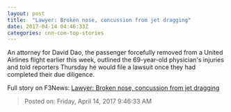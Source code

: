 ```yaml
---
layout: post
title:  "Lawyer: Broken nose, concussion from jet dragging"
date: 2017-04-14 04:46:33Z
categories: cnn-com-top-stories
---
```


An attorney for David Dao, the passenger forcefully removed from a United Airlines flight earlier this week, outlined the 69-year-old physician's injuries and told reporters Thursday he would file a lawsuit once they had completed their due diligence.


Full story on F3News: [Lawyer: Broken nose, concussion from jet dragging](http://www.f3nws.com/n/4NnSQD)

> Posted on: Friday, April 14, 2017 9:46:33 AM
